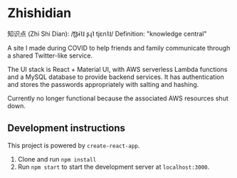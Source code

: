 # Zhishidian

知识点 (Zhi Shi Dian): /ʈ͡ʂɨ˥˩ ʂɻ˥ tjɛn˥˩/
Definition: "knowledge central"

A site I made during COVID to help friends and family communicate through a shared Twitter-like service.

The UI stack is React + Material UI, with AWS serverless Lambda functions and a MySQL database to provide backend services.
It has authentication and stores the passwords appropriately with salting and hashing.

Currently no longer functional because the associated AWS resources shut down.

## Development instructions

This project is powered by `create-react-app`.

1. Clone and run `npm install`
2. Run `npm start` to start the development server at `localhost:3000`.
